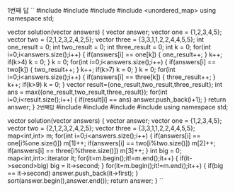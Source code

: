 1번째 답
``
#include <string>
#include <vector>
#include <algorithm>
#include <unordered_map>
using namespace std;

vector<int> solution(vector<int> answers) {
    vector<int> answer;
    vector<int> one = {1,2,3,4,5};
    vector<int> two = {2,1,2,3,2,4,2,5};
    vector<int> three = {3,3,1,1,2,2,4,4,5,5};
    int one_result = 0;
    int two_result = 0;
    int three_result = 0;
    int k = 0;
    for(int i=0;i<answers.size();i++)
    {
        if(answers[i] == one[k])
        {
            one_result++;
        }
        k++;
        if(k>4) k = 0;
    }
    k = 0;
    for(int i=0;i<answers.size();i++)
    {
        if(answers[i] == two[k])
        {
            two_result++;
        }
        k++;
        if(k>7) k = 0;
    }
    k = 0;
    for(int i=0;i<answers.size();i++)
    {
        if(answers[i] == three[k])
        {
            three_result++;
        }
        k++;
        if(k>9) k = 0;
    }
    vector<int> result={one_result,two_result,three_result};
    int ans = max({one_result,two_result,three_result});
    for(int i=0;i<result.size();i++)
    {
        if(result[i] == ans) answer.push_back(i+1);
    }
    return answer;
}
``
2번째답
``
#include <string>
#include <vector>
#include <algorithm>
#include <map>
using namespace std;

vector<int> solution(vector<int> answers) {
    vector<int> answer;
    vector<int> one = {1,2,3,4,5};
    vector<int> two = {2,1,2,3,2,4,2,5};
    vector<int> three = {3,3,1,1,2,2,4,4,5,5};
    map<int,int> m;
    for(int i=0;i<answers.size();i++)
    {
        if(answers[i] == one[i%one.size()]) m[1]++;
        if(answers[i] == two[i%two.size()]) m[2]++;
        if(answers[i] == three[i%three.size()]) m[3]++;
    }
    int big = 0;
    map<int,int>::iterator it; 
    for(it=m.begin();it!=m.end();it++)
    {
        if(it->second>big) big = it->second;
    }
    for(it=m.begin();it!=m.end();it++)
    {
        if(big == it->second) answer.push_back(it->first);
    }
    sort(answer.begin(),answer.end());
    return answer;
}
``